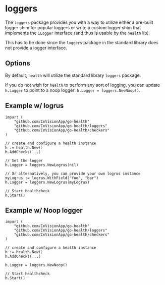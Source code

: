 loggers
===
The `loggers` package provides you with a way to utilize either a pre-built logger shim for popular loggers or write a custom logger shim that implements the `ILogger` interface (and thus is usable by the `health` lib).

This has to be done since the `loggers` package in the standard library does not provide a logger interface.

## Options
By default, `health` will utilize the standard library `loggers` package.

If you do not wish for `health` to perform any sort of logging, you can update `h.Logger` to point to a noop logger: `h.Logger = loggers.NewNoop()`.

## Example w/ logrus
```golang
import (
    "github.com/InVisionApp/go-health"
    "github.com/InVisionApp/go-health/loggers"
    "github.com/InVisionApp/go-health/checkers"
)

// create and configure a health instance
h := health.New()
h.AddChecks(...)

// Set the logger
h.Logger = loggers.NewLogrus(nil)

// Or alternatively, you can provide your own logrus instance
myLogrus := logrus.WithField("foo", "bar")
h.Logger = loggers.NewLogrus(myLogrus)

// Start healthcheck
h.Start()
```

## Example w/ Noop logger
```golang
import (
    "github.com/InVisionApp/go-health"
    "github.com/InVisionApp/go-health/loggers"
    "github.com/InVisionApp/go-health/checkers"
)

// create and configure a health instance
h := health.New()
h.AddChecks(...)

h.Logger = loggers.NewNoop()

// Start healthcheck
h.Start()
```
